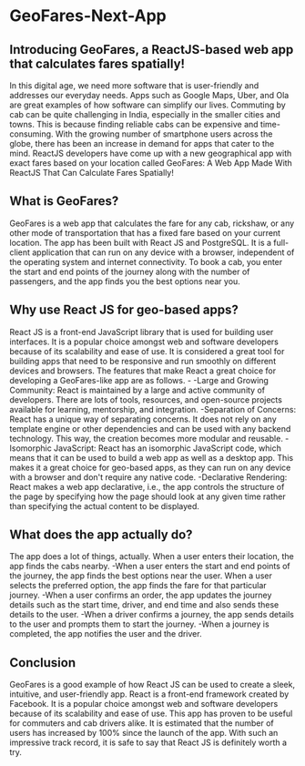 # GeoFares-Next-App

## Introducing GeoFares, a ReactJS-based web app that calculates fares spatially!
In this digital age, we need more software that is user-friendly and addresses our everyday needs. Apps such as Google Maps, Uber, and Ola are great examples of how software can simplify our lives. Commuting by cab can be quite challenging in India, especially in the smaller cities and towns. This is because finding reliable cabs can be expensive and time-consuming. With the growing number of smartphone users across the globe, there has been an increase in demand for apps that cater to the mind. ReactJS developers have come up with a new geographical app with exact fares based on your location called GeoFares: A Web App Made With ReactJS That Can Calculate Fares Spatially!

## What is GeoFares?

GeoFares is a web app that calculates the fare for any cab, rickshaw, or any other mode of transportation that has a fixed fare based on your current location. The app has been built with React JS and PostgreSQL. It is a full-client application that can run on any device with a browser, independent of the operating system and internet connectivity. To book a cab, you enter the start and end points of the journey along with the number of passengers, and the app finds you the best options near you.

## Why use React JS for geo-based apps?

React JS is a front-end JavaScript library that is used for building user interfaces. It is a popular choice amongst web and software developers because of its scalability and ease of use. It is considered a great tool for building apps that need to be responsive and run smoothly on different devices and browsers. The features that make React a great choice for developing a GeoFares-like app are as follows. - -Large and Growing Community: React is maintained by a large and active community of developers. There are lots of tools, resources, and open-source projects available for learning, mentorship, and integration. -Separation of Concerns: React has a unique way of separating concerns. It does not rely on any template engine or other dependencies and can be used with any backend technology. This way, the creation becomes more modular and reusable. -Isomorphic JavaScript: React has an isomorphic JavaScript code, which means that it can be used to build a web app as well as a desktop app. This makes it a great choice for geo-based apps, as they can run on any device with a browser and don't require any native code. -Declarative Rendering: React makes a web app declarative, i.e., the app controls the structure of the page by specifying how the page should look at any given time rather than specifying the actual content to be displayed.

## What does the app actually do?

The app does a lot of things, actually. When a user enters their location, the app finds the cabs nearby. -When a user enters the start and end points of the journey, the app finds the best options near the user. When a user selects the preferred option, the app finds the fare for that particular journey. -When a user confirms an order, the app updates the journey details such as the start time, driver, and end time and also sends these details to the user. -When a driver confirms a journey, the app sends details to the user and prompts them to start the journey. -When a journey is completed, the app notifies the user and the driver.

## Conclusion

GeoFares is a good example of how React JS can be used to create a sleek, intuitive, and user-friendly app. React is a front-end framework created by Facebook. It is a popular choice amongst web and software developers because of its scalability and ease of use. This app has proven to be useful for commuters and cab drivers alike. It is estimated that the number of users has increased by 100% since the launch of the app. With such an impressive track record, it is safe to say that React JS is definitely worth a try.
